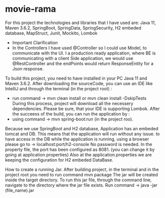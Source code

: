 # movie-rama
For this project the technologies and libraries that I have used are:
Java 11, Maven 3.6.2, SpringBoot, SpringData, SpringSecurity, H2 embeded database, MapStruct, Junit, Mockito, Lombok


- Important Clarification
-  In the Controllers I have used @Controller so I could use Model, to communicate with the UI. I a production ready application, where BE is communicating with a client Side application, we would use  @RestController  and the endPoints would return ResponseEntity for a Json response. 


To build this project, you need to have installed in your PC Java 11 and Maven 3.6.2.
After downloading the sourceCode, you can use an IDE like IntelliJ and through the terminal (in the project root) :
- run command ->  mvn clean install  or mvn clean install -DskipTests
During this process, project will download all the necessery dependencies. Please be sure, that your IDE is supporting Lombok.
After the succeess of the build, you can run the application by : 
- using command  -> mvn spring-boot:run (in the project roo).

Because we use SpringBoot and H2 database, Application has an embeded tomcat and DB. 
This means that the application will run without any issue.
to have access in the DB while the application is running, using a browser please go to -> localhost:port/h2-console   No password is needed.
In the property file, the port has been configured as 8081. (you can change it by going at application.properties)
Also at the application.properties we are keeping the configuration for H2 embeded DataBase. 

How to create a running Jar.
After building project, in the terminal and in the project root you need to run command
mvn package 
The jar will be created inside the target directory. 
To run this jar file, through the command line, navigate to the directory where the jar file exists. 
Run command -> java -jar (file_name).jar

